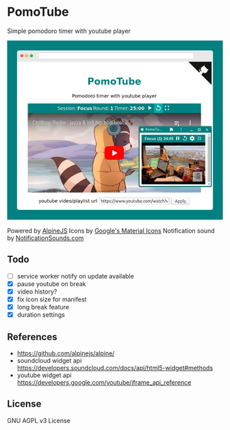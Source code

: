 PomoTube
========

Simple pomodoro timer with youtube player 

![PomoTube Screenshot](images/screenshot.png?raw=true "PomoTube Screenshot")

Powered by [AlpineJS](https://github.com/alpinejs/alpine/)
Icons by [Google's Material Icons](https://material.io/resources/icons/)
Notification sound by [NotificationSounds.com](https://notificationsounds.com)

## Todo
- [ ] service worker notify on update available
- [x] pause youtube on break
- [x] video history?
- [x] fix icon size for manifest
- [x] long break feature
- [x] duration settings

## References
- https://github.com/alpinejs/alpine/
- soundcloud widget api https://developers.soundcloud.com/docs/api/html5-widget#methods
- youtube widget api https://developers.google.com/youtube/iframe_api_reference

## License
GNU AGPL v3 License
